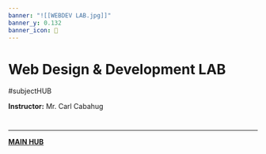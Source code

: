 ```yaml
---
banner: "![[WEBDEV LAB.jpg]]"
banner_y: 0.132
banner_icon: 📱
---
```

# Web Design & Development LAB
#subjectHUB 

**Instructor:** Mr. Carl Cabahug


# 
---
**[MAIN HUB](MAIN-BSIT.md)**